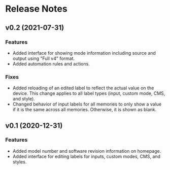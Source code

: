 # Release Notes

## v0.2 (2021-07-31)

### Features

* Added interface for showing mode information including source and output using "Full v4" format.
* Added automation rules and actions.

### Fixes

* Added reloading of an edited label to reflect the actual value on the device. This change applies to all label types (input, custom mode, CMS, and style).
* Changed behavior of input labels for all memories to only show a value if it is the same across all memories. Otherwise, it is shown as blank.

## v0.1 (2020-12-31)

### Features

* Added model number and software revision information on homepage.
* Added interface for editing labels for inputs, custom modes, CMS, and styles.
